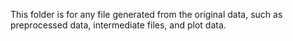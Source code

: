 This folder is for any file generated from the original data, such as preprocessed data, intermediate files, and plot data. 
